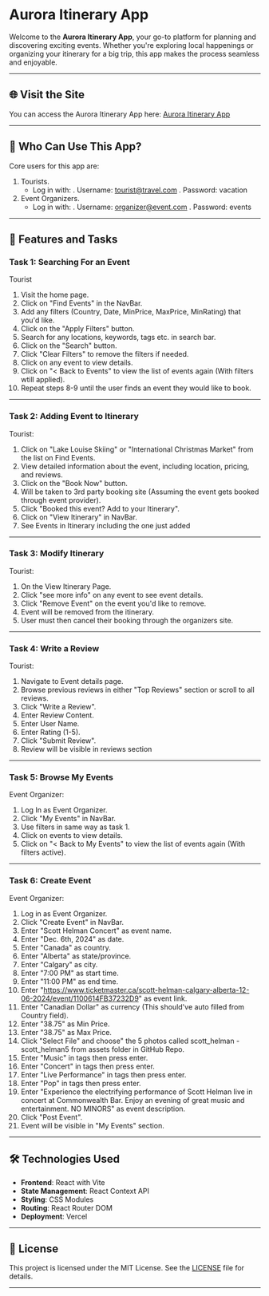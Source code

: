 # Aurora Itinerary App

Welcome to the **Aurora Itinerary App**, your go-to platform for planning and discovering exciting events. Whether you're exploring local happenings or organizing your itinerary for a big trip, this app makes the process seamless and enjoyable.

---

## **🌐 Visit the Site**

You can access the Aurora Itinerary App here: [Aurora Itinerary App](https://aurora-itinerary-app.vercel.app)

---

## **👥 Who Can Use This App?**

Core users for this app are:

1. Tourists.
   - Log in with:
     . Username: tourist@travel.com
     . Password: vacation
2. Event Organizers.
   - Log in with:
     . Username: organizer@event.com
     . Password: events

---

## **🎯 Features and Tasks**

### **Task 1: Searching For an Event**

Tourist

1. Visit the home page.
2. Click on "Find Events" in the NavBar.
3. Add any filters (Country, Date, MinPrice, MaxPrice, MinRating) that you'd like.
4. Click on the "Apply Filters" button.
5. Search for any locations, keywords, tags etc. in search bar.
6. Click on the "Search" button.
7. Click "Clear Filters" to remove the filters if needed.
8. Click on any event to view details.
9. Click on "< Back to Events" to view the list of events again (With filters wtill applied).
10. Repeat steps 8-9 until the user finds an event they would like to book.

---

### **Task 2: Adding Event to Itinerary**

Tourist:

1. Click on "Lake Louise Skiing" or "International Christmas Market" from the list on Find Events.
2. View detailed information about the event, including location, pricing, and reviews.
3. Click on the "Book Now" button.
4. Will be taken to 3rd party booking site (Assuming the event gets booked through event provider).
5. Click "Booked this event? Add to your Itinerary".
6. Click on "View Itinerary" in NavBar.
7. See Events in Itinerary including the one just added

---

### **Task 3: Modify Itinerary**

Tourist:

1. On the View Itinerary Page.
2. Click "see more info" on any event to see event details.
3. Click "Remove Event" on the event you'd like to remove.
4. Event will be removed from the itinerary.
5. User must then cancel their booking through the organizers site.

---

### **Task 4: Write a Review**

Tourist:

1. Navigate to Event details page.
2. Browse previous reviews in either "Top Reviews" section or scroll to all reviews.
3. Click "Write a Review".
4. Enter Review Content.
5. Enter User Name.
6. Enter Rating (1-5).
7. Click "Submit Review".
8. Review will be visible in reviews section

---

### **Task 5: Browse My Events**

Event Organizer:

1. Log In as Event Organizer.
2. Click "My Events" in NavBar.
3. Use filters in same way as task 1.
4. Click on events to view details.
5. Click on "< Back to My Events" to view the list of events again (With filters active).

---

### **Task 6: Create Event**

Event Organizer:

1. Log in as Event Organizer.
2. Click "Create Event" in NavBar.
3. Enter "Scott Helman Concert" as event name.
4. Enter "Dec. 6th, 2024" as date.
5. Enter "Canada" as country.
6. Enter "Alberta" as state/province.
7. Enter "Calgary" as city.
8. Enter "7:00 PM" as start time.
9. Enter "11:00 PM" as end time.
10. Enter "https://www.ticketmaster.ca/scott-helman-calgary-alberta-12-06-2024/event/1100614FB37232D9" as event link.
11. Enter "Canadian Dollar" as currency (This should've auto filled from Country field).
12. Enter "38.75" as Min Price.
13. Enter "38.75" as Max Price.
14. Click "Select File" and choose" the 5 photos called scott_helman - scott_helman5 from assets folder in GitHub Repo.
15. Enter "Music" in tags then press enter.
16. Enter "Concert" in tags then press enter.
17. Enter "Live Performance" in tags then press enter.
18. Enter "Pop" in tags then press enter.
19. Enter "Experience the electrifying performance of Scott Helman live in concert at Commonwealth Bar. Enjoy an evening of great music and entertainment. NO MINORS" as event description.
20. Click "Post Event".
21. Event will be visible in "My Events" section.

---

## **🛠️ Technologies Used**

- **Frontend**: React with Vite
- **State Management**: React Context API
- **Styling**: CSS Modules
- **Routing**: React Router DOM
- **Deployment**: Vercel

---

## **📄 License**

This project is licensed under the MIT License. See the [LICENSE](LICENSE) file for details.

---
